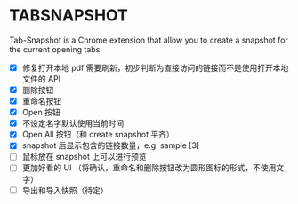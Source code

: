 # TABSNAPSHOT

Tab-Snapshot is a Chrome extension that allow you to create a snapshot for the current opening tabs.

- [x] 修复打开本地 pdf 需要刷新，初步判断为直接访问的链接而不是使用打开本地文件的 API
- [x] 删除按钮
- [x] 重命名按钮
- [x] Open 按钮
- [x] 不设定名字默认使用当前时间
- [x] Open All 按钮（和 create snapshot 平齐）
- [x] snapshot 后显示包含的链接数量，e.g. sample [3]
- [ ] 鼠标放在 snapshot 上可以进行预览
- [ ] 更加好看的 UI （将确认，重命名和删除按钮改为圆形图标的形式，不使用文字）
- [ ] 导出和导入快照（待定）
